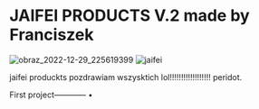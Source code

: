 # JAIFEI PRODUCTS V.2 made by Franciszek

![obraz_2022-12-29_225619399](https://user-images.githubusercontent.com/119127477/210014797-ff4ebfb2-f3d4-48f4-aa88-1ab6717c758e.png)
![jaifei](https://user-images.githubusercontent.com/119127477/209550053-be4aee77-9ee8-444e-82ce-ed6a35f738c2.jpg)

jaifei produckts pozdrawiam wszysktich lol!!!!!!!!!!!!!!!!!!
peridot.
</p>

First project———— •
